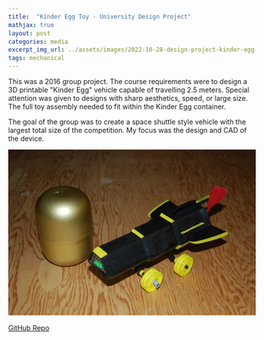 ```yaml
---
title:  "Kinder Egg Toy - University Design Project"
mathjax: true
layout: post
categories: media
excerpt_img_url: ../assets/images/2022-10-28-design-project-kinder-egg-toy/DSC_4422.jpg
tags: mechanical
---
```


This was a 2016 group project. The course requirements were to design a 3D printable "Kinder Egg" vehicle capable of travelling 2.5 meters. Special attention was given to designs with sharp aesthetics, speed, or large size. The full toy assembly needed to fit within the Kinder Egg container. 

The goal of the group was to create a space shuttle style vehicle with the largest total size of the competition. My focus was the design and CAD of the device.
  
![Test](/assets/images/2022-10-28-design-project-kinder-egg-toy/DSC_4422.jpg)

[GitHub Repo](https://github.com/orion-miller/University-of-Guelph-Projects/tree/main/Design_Project-Kinder_Egg_Toy)
